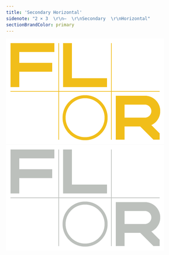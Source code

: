 ```yaml
---
title: 'Secondary Horizontal'
sidenote: "2 × 3  \r\n—  \r\nSecondary  \r\nHorizontal"
sectionBrandColor: primary
---
```


[![](Secondary-Horizontal---Yellow.png)](Secondary-Horizontal---Yellow.eps)
[![](Secondary-Horizontal---Gray.png)](Secondary-Horizontal---Gray.eps)